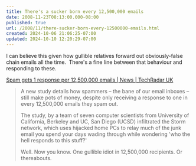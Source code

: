 ```yaml
---
title: There's a sucker born every 12,500,000 emails
date: 2008-11-23T08:13:00.000-08:00
published: true
url: /2008/11/there-sucker-born-every-12500000-emails.html
created: 2024-10-06 21:06:25-07:00
updated: 2024-10-10 12:20:29-07:00
---
```


I can believe this given how gullible relatives forward out obviously-false chain emails all the time.  There's a fine line between that behaviour and responding to these.  
  
[Spam gets 1 response per 12,500,000 emails | News | TechRadar UK](http://www.techradar.com/news/computing/spammers-get-1-response-to-12-500-000-emails-483381?src=rss&attr=all)  

> A new study details how spammers – the bane of our email inboxes – still make pots of money, despite only receiving a response to one in every 12,500,000 emails they spam out.  
>   
> The study, by a team of seven computer scientists from University of California, Berkeley and UC, San Diego (UCSD) infiltrated the Storm network, which uses hijacked home PCs to relay much of the junk email you spend your days wading through while wondering 'who the hell responds to this stuff?'  
>   
> Well. Now you know. One gullible idiot in 12,500,000 recipients. Or thereabouts.
